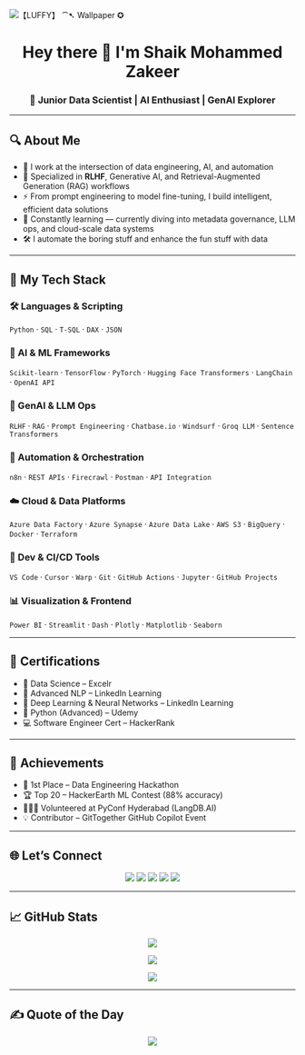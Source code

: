 ![【LUFFY】 ⁀➷ Wallpaper ✪](https://github.com/user-attachments/assets/df1c916a-bdd2-4f3f-8be7-c380de432926)


<div align="center">
  <h1>Hey there 👋 I'm Shaik Mohammed Zakeer</h1>
  <h3>🚀 Junior Data Scientist | AI Enthusiast | GenAI Explorer</h3>
</div>

---

## 🔍 About Me

- 🧠 I work at the intersection of data engineering, AI, and automation
- 🔄 Specialized in **RLHF**, Generative AI, and Retrieval-Augmented Generation (RAG) workflows
- ⚡ From prompt engineering to model fine-tuning, I build intelligent, efficient data solutions
- 🌱 Constantly learning — currently diving into metadata governance, LLM ops, and cloud-scale data systems
- 🛠️ I automate the boring stuff and enhance the fun stuff with data

---

## 🧰 My Tech Stack

### 🛠️ Languages & Scripting
`Python` · `SQL` · `T-SQL` · `DAX` · `JSON`

### 🤖 AI & ML Frameworks
`Scikit-learn` · `TensorFlow` · `PyTorch` · `Hugging Face Transformers` · `LangChain` · `OpenAI API`

### 🔮 GenAI & LLM Ops
`RLHF` · `RAG` · `Prompt Engineering` · `Chatbase.io` · `Windsurf` · `Groq LLM` · `Sentence Transformers`

### 🔁 Automation & Orchestration
`n8n` · `REST APIs` · `Firecrawl` · `Postman` · `API Integration`

### ☁️ Cloud & Data Platforms
`Azure Data Factory` · `Azure Synapse` · `Azure Data Lake` · `AWS S3` · `BigQuery` · `Docker` · `Terraform`

### 🔧 Dev & CI/CD Tools
`VS Code` · `Cursor` · `Warp` · `Git` · `GitHub Actions` · `Jupyter` · `GitHub Projects`

### 📊 Visualization & Frontend
`Power BI` · `Streamlit` · `Dash` · `Plotly` · `Matplotlib` · `Seaborn`

---

## 📜 Certifications

- 🧠 Data Science – Excelr  
- 🤖 Advanced NLP – LinkedIn Learning  
- 🧬 Deep Learning & Neural Networks – LinkedIn Learning  
- 🐍 Python (Advanced) – Udemy  
- 💻 Software Engineer Cert – HackerRank

---

## 🏅 Achievements

- 🥇 1st Place – Data Engineering Hackathon  
- 🏆 Top 20 – HackerEarth ML Contest (88% accuracy)  
- 🧑‍🤝‍🧑 Volunteered at PyConf Hyderabad (LangDB.AI)  
- 💡 Contributor – GitTogether GitHub Copilot Event

---

## 🌐 Let’s Connect

<p align="center">
  <a href="https://linkedin.com/in/mohammed-zakeer/" target="_blank"><img src="https://img.shields.io/badge/LinkedIn-0A66C2?style=for-the-badge&logo=linkedin&logoColor=white"/></a>
  <a href="https://github.com/Zakeertech3" target="_blank"><img src="https://img.shields.io/badge/GitHub-181717?style=for-the-badge&logo=github&logoColor=white"/></a>
  <a href="https://medium.com/@zakeer1410" target="_blank"><img src="https://img.shields.io/badge/Medium-12100E?style=for-the-badge&logo=medium&logoColor=white"/></a>
  <a href="https://x.com/zakeer1410" target="_blank"><img src="https://img.shields.io/badge/X-000000?style=for-the-badge&logo=twitter&logoColor=white"/></a>
  <a href="https://bento.me/zakeer" target="_blank"><img src="https://img.shields.io/badge/Bento-000000?style=for-the-badge&logo=bento&logoColor=white"/></a>
</p>

---

## 📈 GitHub Stats

<p align="center">
  <img src="https://github-readme-stats.vercel.app/api?username=Zakeertech3&theme=radical&show_icons=true&count_private=true" />
</p>

<p align="center">
  <img src="https://github-readme-streak-stats.herokuapp.com/?user=Zakeertech3&theme=radical" />
</p>

<p align="center">
  <img src="https://github-profile-trophy.vercel.app/?username=Zakeertech3&theme=gruvbox&no-frame=true&margin-w=4" />
</p>

---

## ✍️ Quote of the Day
<p align="center">
  <img src="https://quotes-github-readme.vercel.app/api?type=horizontal&theme=gruvbox" />
</p>
